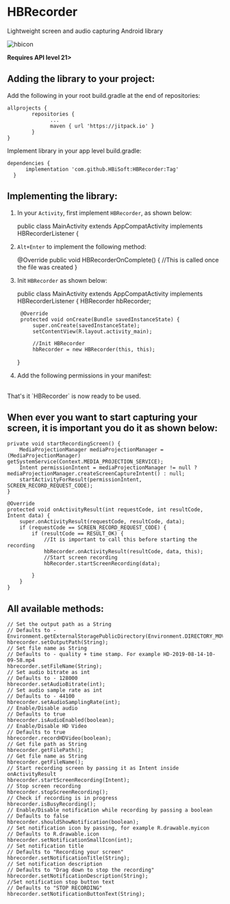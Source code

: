 # HBRecorder
Lightweight screen and audio capturing Android library

![hbicon](https://user-images.githubusercontent.com/35602540/63006287-7df6e500-be7e-11e9-82b6-40814d8201df.png)


**Requires API level 21>**


**Adding the library to your project:**
---
Add the following in your root build.gradle at the end of repositories:

    allprojects {
		    repositories {
			      ...
			      maven { url 'https://jitpack.io' }
		    }
    }
    
Implement library in your app level build.gradle:

    dependencies {
	      implementation 'com.github.HBiSoft:HBRecorder:Tag'
	  }
    

**Implementing the library:**
--- 
1. In your `Activity`, first implement `HBRecorder`, as shown below:

    public class MainActivity extends AppCompatActivity implements HBRecorderListener {
    
2. `Alt+Enter` to implement the following method:

    @Override
    public void HBRecorderOnComplete() {
        //This is called once the file was created
    }
    
3. Init `HBRecorder` as shown below:

    public class MainActivity extends AppCompatActivity implements HBRecorderListener {
        HBRecorder hbRecorder;
    
        @Override
        protected void onCreate(Bundle savedInstanceState) {
            super.onCreate(savedInstanceState);
            setContentView(R.layout.activity_main);     

            //Init HBRecorder
            hbRecorder = new HBRecorder(this, this);        

    }
    
4. Add the following permissions in your manifest:

    <uses-permission android:name="android.permission.WRITE_EXTERNAL_STORAGE" />
    <uses-permission android:name="android.permission.WRITE_INTERNAL_STORAGE" />
    <uses-permission android:name="android.permission.RECORD_AUDIO" />
    <!--This is only necessary if you are displaying notifications-->
    <uses-permission android:name="android.permission.FOREGROUND_SERVICE" />
</br>    
That's it `HBRecorder` is now ready to be used.


When ever you want to start capturing your screen, it is important you do it as shown below:
---
    private void startRecordingScreen() {
        MediaProjectionManager mediaProjectionManager = (MediaProjectionManager) getSystemService(Context.MEDIA_PROJECTION_SERVICE);
        Intent permissionIntent = mediaProjectionManager != null ? mediaProjectionManager.createScreenCaptureIntent() : null;
        startActivityForResult(permissionIntent, SCREEN_RECORD_REQUEST_CODE);
    }
    
    @Override
    protected void onActivityResult(int requestCode, int resultCode, Intent data) {
        super.onActivityResult(requestCode, resultCode, data);
        if (requestCode == SCREEN_RECORD_REQUEST_CODE) {
            if (resultCode == RESULT_OK) {
                //It is important to call this before starting the recording
                hbRecorder.onActivityResult(resultCode, data, this);
                //Start screen recording
                hbRecorder.startScreenRecording(data);

            }
        }
    }



All available methods:
---
    // Set the output path as a String
    // Defaults to - Environment.getExternalStoragePublicDirectory(Environment.DIRECTORY_MOVIES)
    hbrecorder.setOutputPath(String);
    // Set file name as String
    // Defaults to - quality + time stamp. For example HD-2019-08-14-10-09-58.mp4
    hbrecorder.setFileName(String);
    // Set audio bitrate as int
    // Defaults to - 128000
    hbrecorder.setAudioBitrate(int);
    // Set audio sample rate as int 
    // Defaults to - 44100
    hbrecorder.setAudioSamplingRate(int);
    // Enable/Disable audio
    // Defaults to true
    hbrecorder.isAudioEnabled(boolean);
    // Enable/Disable HD Video
    // Defaults to true
    hbrecorder.recordHDVideo(boolean);
    // Get file path as String
    hbrecorder.getFilePath();
    // Get file name as String
    hbrecorder.getFileName();
    // Start recording screen by passing it as Intent inside onActivityResult
    hbrecorder.startScreenRecording(Intent);
    // Stop screen recording
    hbrecorder.stopScreenRecording();
    // Check if recording is in progress
    hbrecorder.isBusyRecording();
    // Enable/Disable notification while recording by passing a boolean
    // Defaults to false
    hbrecorder.shouldShowNotification(boolean);
    // Set notification icon by passing, for example R.drawable.myicon
    // Defaults to R.drawable.icon
    hbrecorder.setNotificationSmallIcon(int);
    // Set notification title 
    // Defaults to "Recording your screen"
    hbrecorder.setNotificationTitle(String);
    // Set notification description
    // Defaults to "Drag down to stop the recording"
    hbrecorder.setNotificationDescription(String);
    //Set notification stop button text
    // Defaults to "STOP RECORDING"
    hbrecorder.setNotificationButtonText(String);
    
    

    
    
    
